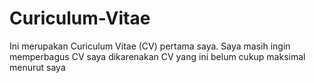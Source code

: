 # Curiculum-Vitae
Ini merupakan Curiculum Vitae (CV) pertama saya. Saya masih ingin memperbagus CV saya dikarenakan CV yang ini belum cukup maksimal menurut saya
